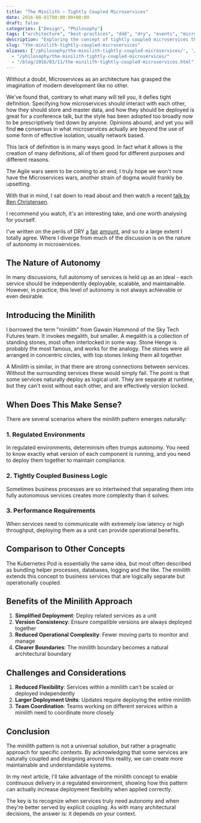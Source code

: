 ```yaml
---
title: "The Minilith – Tightly Coupled Microservices"
date: 2016-08-01T00:00:00+00:00
draft: false
categories: ["Design", "Philosophy"]
tags: ["architecture", "best-practices", "ddd", "dry", "events", "microservices", "technology"]
description: "Exploring the concept of tightly coupled microservices that deploy as a logical unit"
slug: "the-minilith-tightly-coupled-microservices"
aliases: ['/philosophy/the-minilith-tightly-coupled-microservices/', '/the-minilith-tightly-coupled-microservices/']
  - "/philosophy/the-minilith-tightly-coupled-microservices/"
  - "/blog/2016/03/11/the-minilith-tightly-coupled-microservices.html"
---
```


Without a doubt, Microservices as an architecture has grasped the imagination of modern development like no other.

We've found that, contrary to what many will tell you, it defies tight definition. Specifying how microservices should interact with each other, how they should store and master data, and how they should be deployed is great for a conference talk, but the style has been adopted too broadly now to be prescriptively tied down by anyone. Opinions abound, and yet you will find **no** consensus in what microservices actually are beyond the use of some form of effective isolation, usually network based.

This lack of definition is in many ways good. In fact what it allows is the creation of many definitions, all of them good for different purposes and different reasons.

The Agile wars seem to be coming to an end, I truly hope we won't now have the Microservices wars, another strain of dogma would frankly be upsetting.

With that in mind, I sat down to read about and then watch a recent [talk by Ben Christensen](http://www.infoq.com/news/2016/02/services-distributed-monolith).

I recommend you watch, it's an interesting take, and one worth analysing for yourself.

I've written on the perils of DRY [a](http://www.simplicityitself.io/our%20team/2015/01/01/development-by-slogan-dry-part1.html) [fair](http://www.simplicityitself.io/our%20team/2015/01/08/development-by-slogan-dry-part2.html) [amount](http://www.simplicityitself.io/our%20team/2015/01/09/development-by-slogan-dry-part3.html), and so to a large extent I totally agree. Where I diverge from much of the discussion is on the nature of autonomy in microservices.

## The Nature of Autonomy

In many discussions, full autonomy of services is held up as an ideal - each service should be independently deployable, scalable, and maintainable. However, in practice, this level of autonomy is not always achievable or even desirable.

## Introducing the Minilith

I borrowed the term "minilith" from Gawain Hammond of the Sky Tech Futures team. It invokes megalith, but smaller. A megalith is a collection of standing stones, most often interlocked in some way. Stone Henge is probably the most famous, and works for the analogy. The stones were all arranged in concentric circles, with top stones linking them all together.

A Minilith is similar, in that there are strong connections between services. Without the surrounding services these would simply fail. The point is that some services naturally deploy as logical unit. They are separate at runtime, but they can't exist without each other, and are effectively version locked.

## When Does This Make Sense?

There are several scenarios where the minilith pattern emerges naturally:

### 1. Regulated Environments
In regulated environments, determinism often trumps autonomy. You need to know exactly what version of each component is running, and you need to deploy them together to maintain compliance.

### 2. Tightly Coupled Business Logic
Sometimes business processes are so intertwined that separating them into fully autonomous services creates more complexity than it solves.

### 3. Performance Requirements
When services need to communicate with extremely low latency or high throughput, deploying them as a unit can provide operational benefits.

## Comparison to Other Concepts

The Kubernetes Pod is essentially the same idea, but most often described as bundling helper processes, databases, logging and the like. The minilith extends this concept to business services that are logically separate but operationally coupled.

## Benefits of the Minilith Approach

1. **Simplified Deployment**: Deploy related services as a unit
2. **Version Consistency**: Ensure compatible versions are always deployed together
3. **Reduced Operational Complexity**: Fewer moving parts to monitor and manage
4. **Clearer Boundaries**: The minilith boundary becomes a natural architectural boundary

## Challenges and Considerations

1. **Reduced Flexibility**: Services within a minilith can't be scaled or deployed independently
2. **Larger Deployment Units**: Updates require deploying the entire minilith
3. **Team Coordination**: Teams working on different services within a minilith need to coordinate more closely

## Conclusion

The minilith pattern is not a universal solution, but rather a pragmatic approach for specific contexts. By acknowledging that some services are naturally coupled and designing around this reality, we can create more maintainable and understandable systems.

In my next article, I'll take advantage of the minilith concept to enable continuous delivery in a regulated environment, showing how this pattern can actually increase deployment flexibility when applied correctly.

The key is to recognize when services truly need autonomy and when they're better served by explicit coupling. As with many architectural decisions, the answer is: it depends on your context.